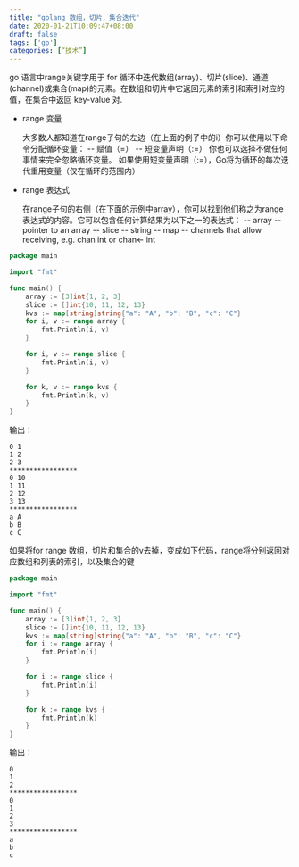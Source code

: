 ```yaml
---
title: "golang 数组，切片，集合迭代"
date: 2020-01-21T10:09:47+08:00
draft: false
tags: ['go']
categories: [“技术”]
---
```


go 语言中range关键字用于 for 循环中迭代数组(array)、切片(slice)、通道(channel)或集合(map)的元素。在数组和切片中它返回元素的索引和索引对应的值，在集合中返回 key-value 对.

* range 变量
	
	大多数人都知道在range子句的左边（在上面的例子中的i）你可以使用以下命令分配循环变量：
	-- 赋值（=）
	-- 短变量声明（:=）
	你也可以选择不做任何事情来完全忽略循环变量。
	如果使用短变量声明（:=），Go将为循环的每次迭代重用变量（仅在循环的范围内）

* range 表达式

	在range子句的右侧（在下面的示例中array），你可以找到他们称之为range表达式的内容。它可以包含任何计算结果为以下之一的表达式：
	-- array
	-- pointer to an array
	-- slice
	-- string
	-- map
	-- channels that allow receiving, e.g. chan int or chan<- int


```go
package main

import "fmt"

func main() {
	array := [3]int{1, 2, 3}
	slice := []int{10, 11, 12, 13}
	kvs := map[string]string{"a": "A", "b": "B", "c": "C"}
	for i, v := range array {
		fmt.Println(i, v)
	}

	for i, v := range slice {
		fmt.Println(i, v)
	}

	for k, v := range kvs {
		fmt.Println(k, v)
	}
}

```
输出：
```
0 1
1 2
2 3
*****************
0 10
1 11
2 12
3 13
*****************
a A
b B
c C
```

如果将for range 数组，切片和集合的v去掉，变成如下代码，range将分别返回对应数组和列表的索引，以及集合的键
```go
package main

import "fmt"

func main() {
	array := [3]int{1, 2, 3}
	slice := []int{10, 11, 12, 13}
	kvs := map[string]string{"a": "A", "b": "B", "c": "C"}
	for i := range array {
		fmt.Println(i)
	}

	for i := range slice {
		fmt.Println(i)
	}

	for k := range kvs {
		fmt.Println(k)
	}
}
```
输出：
```
0
1
2
*****************
0
1
2
3
*****************
a
b
c
```